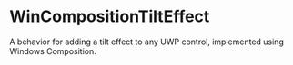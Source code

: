 # WinCompositionTiltEffect
A behavior for adding a tilt effect to any UWP control, implemented using Windows Composition.
